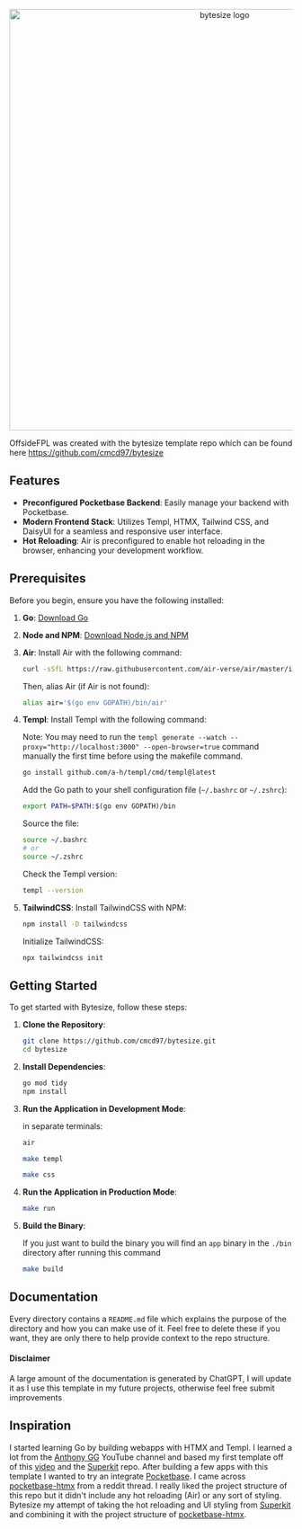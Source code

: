 <p align="center">
  <img src="https://github.com/cmcd97/bytesize/blob/main/public/assets/offside_banner.svg" alt="bytesize logo" width="750"/>
</p>

OffsideFPL was created with the bytesize template repo which can be found here https://github.com/cmcd97/bytesize

## Features

- **Preconfigured Pocketbase Backend**: Easily manage your backend with Pocketbase.
- **Modern Frontend Stack**: Utilizes Templ, HTMX, Tailwind CSS, and DaisyUI for a seamless and responsive user interface.
- **Hot Reloading**: Air is preconfigured to enable hot reloading in the browser, enhancing your development workflow.

## Prerequisites

Before you begin, ensure you have the following installed:

1. **Go**: [Download Go](https://go.dev/dl/)
2. **Node and NPM**: [Download Node.js and NPM](https://nodejs.org/en)
3. **Air**: Install Air with the following command:
   ```sh
   curl -sSfL https://raw.githubusercontent.com/air-verse/air/master/install.sh | sh -s -- -b $(go env GOPATH)/bin
   ```
   Then, alias Air (if Air is not found):
   ```sh
   alias air='$(go env GOPATH)/bin/air'
   ```
4. **Templ**: Install Templ with the following command:

   Note: You may need to run the `templ generate --watch --proxy="http://localhost:3000" --open-browser=true` command manually the first time before using the makefile command.

   ```sh
   go install github.com/a-h/templ/cmd/templ@latest
   ```

   Add the Go path to your shell configuration file (`~/.bashrc` or `~/.zshrc`):

   ```sh
   export PATH=$PATH:$(go env GOPATH)/bin
   ```

   Source the file:

   ```sh
   source ~/.bashrc
   # or
   source ~/.zshrc
   ```

   Check the Templ version:

   ```sh
   templ --version
   ```

5. **TailwindCSS**: Install TailwindCSS with NPM:
   ```sh
   npm install -D tailwindcss
   ```
   Initialize TailwindCSS:
   ```sh
   npx tailwindcss init
   ```

## Getting Started

To get started with Bytesize, follow these steps:

1. **Clone the Repository**:

   ```sh
   git clone https://github.com/cmcd97/bytesize.git
   cd bytesize
   ```

2. **Install Dependencies**:

   ```sh
   go mod tidy
   npm install
   ```

3. **Run the Application in Development Mode**:

   in separate terminals:

   ```sh
   air
   ```

   ```sh
   make templ
   ```

   ```sh
   make css
   ```

4. **Run the Application in Production Mode**:

   ```sh
   make run
   ```

5. **Build the Binary**:

   If you just want to build the binary you will find an `app` binary in the `./bin` directory after running this command

   ```sh
   make build
   ```

## Documentation

Every directory contains a `README.md` file which explains the purpose of the directory and how you can make use of it. Feel free to delete these if you want, they are only there to help provide context to the repo structure.

#### Disclaimer

A large amount of the documentation is generated by ChatGPT, I will update it as I use this template in my future projects, otherwise feel free submit improvements

## Inspiration

I started learning Go by building webapps with HTMX and Templ. I learned a lot from the [Anthony GG]('https://www.youtube.com/@anthonygg_") YouTube channel and based my first template off of this [video](https://www.youtube.com/live/FU1kYukjwJM?si=51mLdiNyjPCKHnd6) and the [Superkit](https://github.com/anthdm/superkit) repo. After building a few apps with this template I wanted to try an integrate [Pocketbase](https://github.com/pocketbase/pocketbase). I came across [pocketbase-htmx](https://github.com/gobeli/pocketbase-htmx) from a reddit thread. I really liked the project structure of this repo but it didn't include any hot reloading (Air) or any sort of styling. Bytesize my attempt of taking the hot reloading and UI styling from [Superkit](https://github.com/anthdm/superkit) and combining it with the project structure of [pocketbase-htmx](https://github.com/gobeli/pocketbase-htmx).
